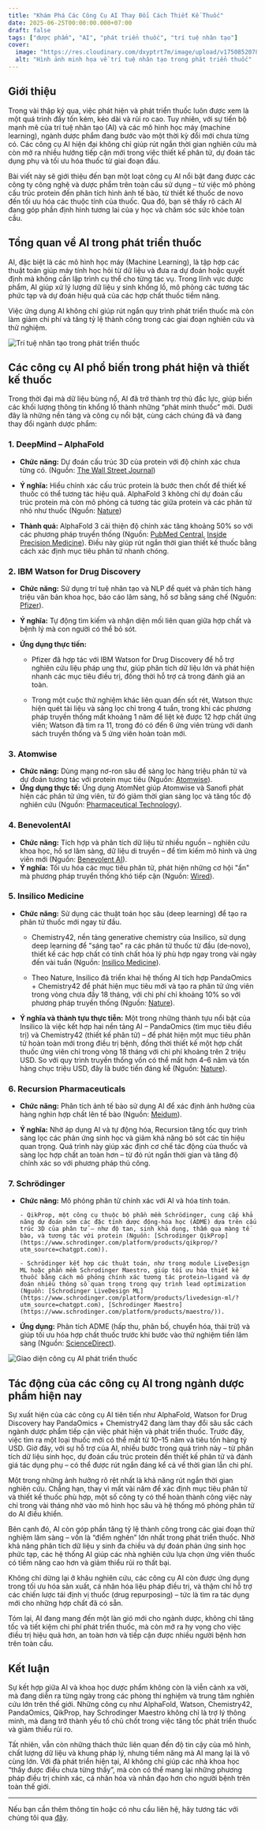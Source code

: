 ```yaml
---
title: "Khám Phá Các Công Cụ AI Thay Đổi Cách Thiết Kế Thuốc"
date: 2025-06-25T00:00:00.000+07:00
draft: false
tags: ["dược phẩm", "AI", "phát triển thuốc", "trí tuệ nhân tạo"]
cover:
  image: "https://res.cloudinary.com/dxyptrt7m/image/upload/v1750852078/w3wcme5friuu9acvwlld.jpg"
  alt: "Hình ảnh minh họa về trí tuệ nhân tạo trong phát triển thuốc"
---
```


## Giới thiệu

Trong vài thập kỷ qua, việc phát hiện và phát triển thuốc luôn được xem là một quá trình đầy tốn kém, kéo dài và rủi ro cao. Tuy nhiên, với sự tiến bộ mạnh mẽ của trí tuệ nhân tạo (AI) và các mô hình học máy (machine learning), ngành dược phẩm đang bước vào một thời kỳ đổi mới chưa từng có. Các công cụ AI hiện đại không chỉ giúp rút ngắn thời gian nghiên cứu mà còn mở ra nhiều hướng tiếp cận mới trong việc thiết kế phân tử, dự đoán tác dụng phụ và tối ưu hóa thuốc từ giai đoạn đầu.

Bài viết này sẽ giới thiệu đến bạn một loạt công cụ AI nổi bật đang được các công ty công nghệ và dược phẩm trên toàn cầu sử dụng – từ việc mô phỏng cấu trúc protein đến phân tích hình ảnh tế bào, từ thiết kế thuốc de novo đến tối ưu hóa các thuộc tính của thuốc. Qua đó, bạn sẽ thấy rõ cách AI đang góp phần định hình tương lai của y học và chăm sóc sức khỏe toàn cầu.

## Tổng quan về AI trong phát triển thuốc

AI, đặc biệt là các mô hình học máy (Machine Learning), là tập hợp các thuật toán giúp máy tính học hỏi từ dữ liệu và đưa ra dự đoán hoặc quyết định mà không cần lập trình cụ thể cho từng tác vụ. Trong lĩnh vực dược phẩm, AI giúp xử lý lượng dữ liệu y sinh khổng lồ, mô phỏng các tương tác phức tạp và dự đoán hiệu quả của các hợp chất thuốc tiềm năng.

Việc ứng dụng AI không chỉ giúp rút ngắn quy trình phát triển thuốc mà còn làm giảm chi phí và tăng tỷ lệ thành công trong các giai đoạn nghiên cứu và thử nghiệm.

![Trí tuệ nhân tạo trong phát triển thuốc](https://res.cloudinary.com/dxyptrt7m/image/upload/v1750852221/oof2xwvys3nsdfn8bbkr.jpg)

## Các công cụ AI phổ biến trong phát hiện và thiết kế thuốc

Trong thời đại mà dữ liệu bùng nổ, AI đã trở thành trợ thủ đắc lực, giúp biến các khối lượng thông tin khổng lồ thành những “phát minh thuốc” mới. Dưới đây là những nền tảng và công cụ nổi bật, cùng cách chúng đã và đang thay đổi ngành dược phẩm:

### 1. DeepMind – AlphaFold

  - **Chức năng:** Dự đoán cấu trúc 3D của protein với độ chính xác chưa từng có. (Nguồn: [The Wall Street Journal](https://www.wsj.com/science/nobel-prize-in-chemistry-awarded-to-trio-for-cracking-code-to-predict-protein-structure-62295a7d?utm_source=chatgpt.com))

  - **Ý nghĩa:** Hiểu chính xác cấu trúc protein là bước then chốt để thiết kế thuốc có thể tương tác hiệu quả. AlphaFold 3 không chỉ dự đoán cấu trúc protein mà còn mô phỏng cả tương tác giữa protein và các phân tử nhỏ như thuốc (Nguồn: [Nature](https://www.nature.com/articles/s41586-024-07487-w))
  
  - **Thành quả:** AlphaFold 3 cải thiện độ chính xác tăng khoảng 50% so với các phương pháp truyền thống (Nguồn: [PubMed Central](https://pmc.ncbi.nlm.nih.gov/articles/PMC11292590/?utm_source=chatgpt.com), [Inside Precision Medicine](https://www.insideprecisionmedicine.com/topics/informatics/deepminds-next-gen-protein-structure-predictor-alphafold-3-released/?utm_source=chatgpt.com)). Điều này giúp rút ngắn thời gian thiết kế thuốc bằng cách xác định mục tiêu phân tử nhanh chóng.

### 2. IBM Watson for Drug Discovery

  - **Chức năng:** Sử dụng trí tuệ nhân tạo và NLP để quét và phân tích hàng triệu văn bản khoa học, báo cáo lâm sàng, hồ sơ bằng sáng chế (Nguồn: [Pfizer](https://www.pfizer.com/news/press-release/press-release-detail/ibm_and_pfizer_to_accelerate_immuno_oncology_research_with_watson_for_drug_discovery?utm_source=chatgpt.com)).

  - **Ý nghĩa:** Tự động tìm kiếm và nhận diện mối liên quan giữa hợp chất và bệnh lý mà con người có thể bỏ sót.
  - **Ứng dụng thực tiến:**

      - Pfizer đã hợp tác với IBM Watson for Drug Discovery để hỗ trợ nghiên cứu liệu pháp ung thư, giúp phân tích dữ liệu lớn và phát hiện nhanh các mục tiêu điều trị, đồng thời hỗ trợ cả trong đánh giá an toàn.
        
      - Trong một cuộc thử nghiệm khác liên quan đến sốt rét, Watson thực hiện quét tài liệu và sàng lọc chỉ trong 4 tuần, trong khi các phương pháp truyền thống mất khoảng 1 năm để liệt kê được 12 hợp chất ứng viên; Watson đã tìm ra 11, trong đó có đến 6 ứng viên trùng với danh sách truyền thống và 5 ứng viên hoàn toàn mới.

### 3. Atomwise

  - **Chức năng:** Dùng mạng nơ-ron sâu để sàng lọc hàng triệu phân tử và dự đoán tương tác với protein mục tiêu (Nguồn: [Atomwise](https://blog.atomwise.com/atomnet-technology-has-the-power-to-impact-early-drug-discovery?utm_source=chatgpt.com)).
  - **Ứng dụng thực tế:** Ứng dụng AtomNet giúp Atomwise và Sanofi phát hiện các phân tử ứng viên, từ đó giảm thời gian sàng lọc và tăng tốc độ nghiên cứu (Nguồn: [Pharmaceutical Technology](https://www.pharmaceutical-technology.com/news/atomwise-sanofi-drug-discovery/?utm_source=chatgpt.com)).

### 4. BenevolentAI

  - **Chức năng:** Tích hợp và phân tích dữ liệu từ nhiều nguồn – nghiên cứu khoa học, hồ sơ lâm sàng, dữ liệu di truyền – để tìm kiếm mô hình và ứng viên mới (Nguồn: [Benevolent AI](https://www.benevolent.com/news-and-media/blog-and-videos/building-data-foundations-accelerate-drug-discovery/?utm_source=chatgpt.com)).
  - **Ý nghĩa:** Tối ưu hóa các mục tiêu phân tử, phát hiện những cơ hội "ẩn" mà phương pháp truyền thống khó tiếp cận (Nguồn: [Wired](https://www.wired.com/story/benevolent-ai-london-unicorn-pharma-startup/)).

### 5. Insilico Medicine

  - **Chức năng:** Sử dụng các thuật toán học sâu (deep learning) để tạo ra phân tử thuốc mới ngay từ đầu.

      - Chemistry42, nền tảng generative chemistry của Insilico, sử dụng deep learning để "sáng tạo" ra các phân tử thuốc từ đầu (de‑novo), thiết kế các hợp chất có tính chất hóa lý phù hợp ngay trong vài ngày đến vài tuần (Nguồn: [Insilico Medicine](https://insilico.com/phase1?utm_source=chatgpt.com)).
        
      - Theo Nature, Insilico đã triển khai hệ thống AI tích hợp PandaOmics + Chemistry42 để phát hiện mục tiêu mới và tạo ra phân tử ứng viên trong vòng chưa đầy 18 tháng, với chi phí chỉ khoảng 10% so với phương pháp truyền thống (Nguồn: [Nature](https://www.nature.com/articles/d43747-021-00039-5?utm_source=chatgpt.com)).

  - **Ý nghĩa và thành tựu thực tiễn:** Một trong những thành tựu nổi bật của Insilico là việc kết hợp hai nền tảng AI – PandaOmics (tìm mục tiêu điều trị) và Chemistry42 (thiết kế phân tử) – để phát hiện một mục tiêu phân tử hoàn toàn mới trong điều trị bệnh, đồng thời thiết kế một hợp chất thuốc ứng viên chỉ trong vòng 18 tháng với chi phí khoảng trên 2 triệu USD. So với quy trình truyền thống vốn có thể mất hơn 4–6 năm và tốn hàng chục triệu USD, đây là bước tiến đáng kể (Nguồn: [Nature](https://www.nature.com/articles/d43747-021-00039-5?utm_source=chatgpt.com)).

### 6. Recursion Pharmaceuticals

  - **Chức năng:** Phân tích ảnh tế bào sử dụng AI để xác định ảnh hưởng của hàng nghìn hợp chất lên tế bào (Nguồn: [Meidum](https://machine-learning-made-simple.medium.com/how-recursion-pharmaceuticals-is-using-ai-to-revolutionize-drug-discovery-b115c88f783c)).
  
  - **Ý nghĩa:** Nhờ áp dụng AI và tự động hóa, Recursion tăng tốc quy trình sàng lọc các phản ứng sinh học và giảm khả năng bỏ sót các tín hiệu quan trọng. Quá trình này giúp xác định cơ chế tác động của thuốc và sàng lọc hợp chất an toàn hơn – từ đó rút ngắn thời gian và tăng độ chính xác so với phương pháp thủ công.

### 7. Schrödinger

  - **Chức năng:** Mô phỏng phân tử chính xác với AI và hóa tính toán.
  
        - QikProp, một công cụ thuộc bộ phần mềm Schrödinger, cung cấp khả năng dự đoán sớm các đặc tính dược động-hóa học (ADME) dựa trên cấu trúc 3D của phân tử – như độ tan, sinh khả dụng, thấm qua màng tế bào, và tương tác với protein (Nguồn: [Schrodinger QikProp](https://www.schrodinger.com/platform/products/qikprop/?utm_source=chatgpt.com)).
      
        - Schrödinger kết hợp các thuật toán, như trong module LiveDesign ML hoặc phần mềm Schrodinger Maestro, giúp tối ưu hóa thiết kế thuốc bằng cách mô phỏng chính xác tương tác protein–ligand và dự đoán nhiều thông số quan trọng trong quy trình lead optimization (Nguồn: [Schrodinger LiveDesign ML](https://www.schrodinger.com/platform/products/livedesign-ml/?utm_source=chatgpt.com), [Schrodinger Maestro](https://www.schrodinger.com/platform/products/maestro/)).
   
  - **Ứng dụng:** Phân tích ADME (hấp thu, phân bố, chuyển hóa, thải trừ) và giúp tối ưu hóa hợp chất thuốc trước khi bước vào thử nghiệm tiền lâm sàng (Nguồn: [ScienceDirect](https://www.sciencedirect.com/science/article/pii/S2352914822000466?utm_source=chatgpt.com)).

![Giao diện công cụ AI phát triển thuốc](https://res.cloudinary.com/dxyptrt7m/image/upload/v1750852260/w2e3npyzakgapptf4dnp.jpg)

## Tác động của các công cụ AI trong ngành dược phẩm hiện nay

Sự xuất hiện của các công cụ AI tiên tiến như AlphaFold, Watson for Drug Discovery hay PandaOmics + Chemistry42 đang làm thay đổi sâu sắc cách ngành dược phẩm tiếp cận việc phát hiện và phát triển thuốc. Trước đây, việc tìm ra một loại thuốc mới có thể mất từ 10–15 năm và tiêu tốn hàng tỷ USD. Giờ đây, với sự hỗ trợ của AI, nhiều bước trong quá trình này – từ phân tích dữ liệu sinh học, dự đoán cấu trúc protein đến thiết kế phân tử và đánh giá tác dụng phụ – có thể được rút ngắn đáng kể cả về thời gian lẫn chi phí.

Một trong những ảnh hưởng rõ rệt nhất là khả năng rút ngắn thời gian nghiên cứu. Chẳng hạn, thay vì mất vài năm để xác định mục tiêu phân tử và thiết kế thuốc phù hợp, một số công ty có thể hoàn thành công việc này chỉ trong vài tháng nhờ vào mô hình học sâu và hệ thống mô phỏng phân tử do AI điều khiển.

Bên cạnh đó, AI còn góp phần tăng tỷ lệ thành công trong các giai đoạn thử nghiệm lâm sàng – vốn là “điểm nghẽn” lớn nhất trong phát triển thuốc. Nhờ khả năng phân tích dữ liệu y sinh đa chiều và dự đoán phản ứng sinh học phức tạp, các hệ thống AI giúp các nhà nghiên cứu lựa chọn ứng viên thuốc có tiềm năng cao hơn và giảm thiểu rủi ro thất bại.

Không chỉ dừng lại ở khâu nghiên cứu, các công cụ AI còn được ứng dụng trong tối ưu hóa sản xuất, cá nhân hóa liệu pháp điều trị, và thậm chí hỗ trợ các chiến lược tái định vị thuốc (drug repurposing) – tức là tìm ra tác dụng mới cho những hợp chất đã có sẵn.

Tóm lại, AI đang mang đến một làn gió mới cho ngành dược, không chỉ tăng tốc và tiết kiệm chi phí phát triển thuốc, mà còn mở ra hy vọng cho việc điều trị hiệu quả hơn, an toàn hơn và tiếp cận được nhiều người bệnh hơn trên toàn cầu.

## Kết luận

Sự kết hợp giữa AI và khoa học dược phẩm không còn là viễn cảnh xa vời, mà đang diễn ra từng ngày trong các phòng thí nghiệm và trung tâm nghiên cứu lớn trên thế giới. Những công cụ như AlphaFold, Watson, Chemistry42, PandaOmics, QikProp, hay Schrodinger Maestro không chỉ là trợ lý thông minh, mà đang trở thành yếu tố chủ chốt trong việc tăng tốc phát triển thuốc và giảm thiểu rủi ro.

Tất nhiên, vẫn còn những thách thức liên quan đến độ tin cậy của mô hình, chất lượng dữ liệu và khung pháp lý, nhưng tiềm năng mà AI mang lại là vô cùng lớn. Với đà phát triển hiện tại, AI không chỉ giúp các nhà khoa học “thấy được điều chưa từng thấy”, mà còn có thể mang lại những phương pháp điều trị chính xác, cá nhân hóa và nhân đạo hơn cho người bệnh trên toàn thế giới.

---

Nếu bạn cần thêm thông tin hoặc có nhu cầu liên hệ, hãy tương tác với chúng tôi qua [đây](https://kalimawiki-vn.vercel.app/contact/).
